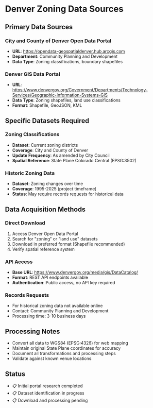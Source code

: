 # Denver Zoning Data Sources

## Primary Data Sources

### City and County of Denver Open Data Portal
- **URL**: https://opendata-geospatialdenver.hub.arcgis.com
- **Department**: Community Planning and Development
- **Data Type**: Zoning classifications, boundary shapefiles

### Denver GIS Data Portal
- **URL**: https://www.denvergov.org/Government/Departments/Technology-Services/Geographic-Information-Systems-GIS
- **Data Type**: Zoning shapefiles, land use classifications
- **Format**: Shapefile, GeoJSON, KML

## Specific Datasets Required

### Zoning Classifications
- **Dataset**: Current zoning districts
- **Coverage**: City and County of Denver
- **Update Frequency**: As amended by City Council
- **Spatial Reference**: State Plane Colorado Central (EPSG:3502)

### Historic Zoning Data
- **Dataset**: Zoning changes over time
- **Coverage**: 1995-2025 (project timeframe)
- **Status**: May require records requests for historical data

## Data Acquisition Methods

### Direct Download
1. Access Denver Open Data Portal
2. Search for "zoning" or "land use" datasets
3. Download in preferred format (Shapefile recommended)
4. Verify spatial reference system

### API Access
- **Base URL**: https://www.denvergov.org/media/gis/DataCatalog/
- **Format**: REST API endpoints available
- **Authentication**: Public access, no API key required

### Records Requests
- For historical zoning data not available online
- Contact: Community Planning and Development
- Processing time: 3-10 business days

## Processing Notes

- Convert all data to WGS84 (EPSG:4326) for web mapping
- Maintain original State Plane coordinates for accuracy
- Document all transformations and processing steps
- Validate against known venue locations

## Status
- 📋 Initial portal research completed
- 📋 Dataset identification in progress
- 📋 Download and processing pending